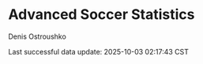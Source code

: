 # Advanced Soccer Statistics
Denis Ostroushko

<!-- gfm -->

Last successful data update: 2025-10-03 02:17:43 CST
